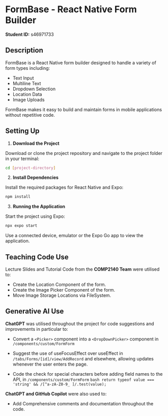 # FormBase - React Native Form Builder

**Student ID:** s46971733

## Description

FormBase is a React Native form builder designed to handle a variety of form types including:

- Text Input
- Multiline Text
- Dropdown Selection
- Location Data
- Image Uploads

FormBase makes it easy to build and maintain forms in mobile applications without repetitive code. 

## Setting Up

1. **Download the Project**  

  Download or clone the project repository and navigate to the project folder in your terminal:

  ```bash
  cd [project-directory]
  ```

2. **Install Dependencies**

  Install the required packages for React Native and Expo:

  ```bash
  npm install
  ```

3. **Running the Application**

  Start the project using Expo:

  ```bash
  npx expo start
  ```

  Use a connected device, emulator or the Expo Go app to view the application.

## Teaching Code Use

Lecture Slides and Tutorial Code from the **COMP2140 Team** were utilised to:

- Create the Location Component of the form.
- Create the Image Picker Component of the form.
- Move Image Storage Locations via FileSystem. 

## Generative AI Use

**ChatGPT** was utilised throughout the project for code suggestions and improvements in particular to:

- Convert a ```<Picker>``` component into a ```<DropDownPicker>``` component in ```/components/custom/FormForm```

- Suggest the use of useFocusEffect over useEffect in ```/tabs/Forms/[id]/view/AddRecord``` and elsewhere, allowing updates whenever the user enters the page. 

- Code the check for special characters before adding field names to the API, in ```/components/custom/FormForm``` 
```bash return typeof value === 'string' && /[^a-zA-Z0-9_ ]/.test(value);``` 


**ChatGPT and GitHub Copilot** were also used to:

- Add Comprehensive comments and documentation throughout the code.